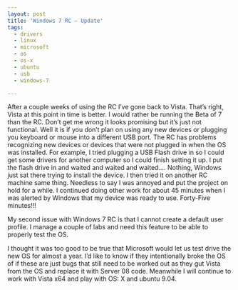 ```yaml
---
layout: post
title: 'Windows 7 RC – Update'
tags:
  - drivers
  - linux
  - microsoft
  - os
  - os-x
  - ubuntu
  - usb
  - windows-7

---
```


<!--[if gte mso 10]>
<mce:style><!   /* Style Definitions */  table.MsoNormalTable 	{mso-style-name:"Table Normal"; 	mso-tstyle-rowband-size:0; 	mso-tstyle-colband-size:0; 	mso-style-noshow:yes; 	mso-style-priority:99; 	mso-style-qformat:yes; 	mso-style-parent:""; 	mso-padding-alt:0in 5.4pt 0in 5.4pt; 	mso-para-margin-top:0in; 	mso-para-margin-right:0in; 	mso-para-margin-bottom:10.0pt; 	mso-para-margin-left:0in; 	line-height:115%; 	mso-pagination:widow-orphan; 	font-size:11.0pt; 	font-family:"Calibri","sans-serif"; 	mso-ascii-font-family:Calibri; 	mso-ascii-theme-font:minor-latin; 	mso-fareast-font-family:"Times New Roman"; 	mso-fareast-theme-font:minor-fareast; 	mso-hansi-font-family:Calibri; 	mso-hansi-theme-font:minor-latin;} -->

<!--[endif]-->
<p class="MsoNormal">After a couple weeks of using the RC I’ve gone back to Vista. That’s right, Vista at this point in time is better. I would rather be running the Beta of 7 than the RC. Don’t get me wrong it looks promising but it’s just not functional. Well it is if you don’t plan on using any new devices or plugging you keyboard or mouse into a different USB port. The RC has problems recognizing new devices or devices that were not plugged in when the OS was installed. For example, I tried plugging a USB Flash drive in so I could get some drivers for another computer so I could finish setting it up. I put the flash drive in and waited and waited and waited…. Nothing, Windows just sat there trying to install the device. I then tried it on another RC machine same thing. Needless to say I was annoyed and put the project on hold for a while.<span> </span>I continued doing other work for about 45 minutes when I was alerted by Windows that my device was ready to use. Forty-Five minutes!!!</p>
<p class="MsoNormal"><!--more--></p>
<p class="MsoNormal">My second issue with Windows 7 RC is that I cannot create a default user profile. I manage a couple of labs and need this feature to be able to properly test the OS.</p>
<p class="MsoNormal">I thought it was too good to be true that Microsoft would let us test drive the new OS for almost a year. I’d like to know if they intentionally broke the OS of if these are just bugs that still need to be worked out as they gut Vista from the OS and replace it with Server 08 code. Meanwhile I will continue to work with Vista x64 and play with OS: X and ubuntu 9.04.</p>
